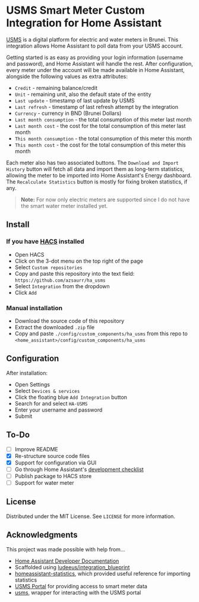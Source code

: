 # USMS Smart Meter Custom Integration for Home Assistant

[USMS](https://www.usms.com.bn/smartmeter/about.html) is a digital platform for electric and water meters in Brunei. This integration allows Home Assistant to poll data from your USMS account.

Getting started is as easy as providing your login information (username and password), and Home Assistant will handle the rest. After configuration, every meter under the account will be made available in Home Assistant, alongside the following values as extra attributes:

- `Credit` - remaining balance/credit
- `Unit` - remaining unit, also the default state of the entity
- `Last update` - timestamp of last update by USMS
- `Last refresh` - timestamp of last refresh attempt by the integration
- `Currency` - currency in BND (Brunei Dollars)
- `Last month consumption` - the total consumption of this meter last month
- `Last month cost` - the cost for the total consumption of this meter last month
- `This month consumption` - the total consumption of this meter this month
- `This month cost` - the cost for the total consumption of this meter this month

Each meter also has two associated buttons. The `Download and Import History` button will fetch all data and import them as long-term statistics, allowing the meter to be imported into Home Assistant's Energy dashboard. The `Recalculate Statistics` button is mostly for fixing broken statistics, if any.

> **Note:** For now only electric meters are supported since I do not have the smart water meter installed yet.

## Install

### If you have [HACS](https://hacs.xyz/) installed

- Open HACS
- Click on the 3-dot menu on the top right of the page
- Select `Custom repositories`
- Copy and paste this repository into the text field:
    ```https://github.com/azsaurr/ha_usms```
- Select `Integration` from the dropdown
- Click `Add`

### Manual installation

- Download the source code of this repository
- Extract the downloaded `.zip` file
- Copy and paste ```./config/custom_components/ha_usms``` from this repo to ```<home_assistant>/config/custom_components/ha_usms```

## Configuration

After installation:

- Open Settings
- Select `Devices & services`
- Click the floating blue `Add Integration` button
- Search for and select `HA-USMS`
- Enter your username and password
- Submit

## To-Do

- [ ] Improve README
- [X] Re-structure source code files
- [X] Support for configuration via GUI
- [ ] Go through Home Assistant's [development checklist](https://developers.home-assistant.io/docs/development_checklist)
- [ ] Publish package to HACS store
- [ ] Support for water meter

## License

Distributed under the MIT License. See `LICENSE` for more information.

## Acknowledgments

This project was made possible with help from…

- [Home Assistant Developer Documentation](https://developers.home-assistant.io/docs/creating_component_index)
- Scaffolded using [ludeeus/integration_blueprint](https://github.com/ludeeus/integration_blueprint)
- [homeassistant-statistics](https://github.com/klausj1/homeassistant-statistics), which provided useful reference for importing statistics
- [USMS Portal](https://www.usms.com.bn/smartmeter/about.html) for providing access to smart meter data
- [usms](https://github.com/azsaurr/usms), wrapper for interacting with the USMS portal

